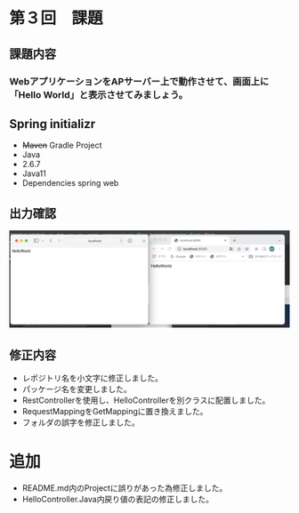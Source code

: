 # 第３回　課題
## 課題内容
### WebアプリケーションをAPサーバー上で動作させて、画面上に「Hello World」と表示させてみましょう。
## Spring initializr
- ~~Maven~~  Gradle Project
- Java
- 2.6.7
- Java11
- Dependencies spring web
## 出力確認
![](BrowserCheck/screenshot.png)

## 修正内容
- レポジトリ名を小文字に修正しました。
- パッケージ名を変更しました。
- RestControllerを使用し、HelloControllerを別クラスに配置しました。
- RequestMappingをGetMappingに置き換えました。
- フォルダの誤字を修正しました。
# 追加
- README.md内のProjectに誤りがあった為修正しました。
- HelloController.Java内戻り値の表記の修正しました。

